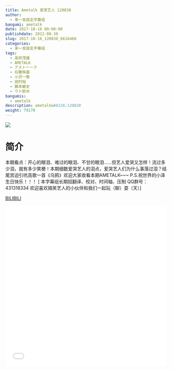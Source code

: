 ```yaml
---
title: Ametalk 爱哭艺人 120830
author: 
  - 来一发就走字幕组
bangumi: ametalk
date: 2017-10-16 00:00:00
publishdate: 2012-08-30
slug: 2017-10-16_120830_6616468
categories: 
  - 来一发就走字幕组
tags: 
  - 高桥茂雄
  - AMETALK
  - アメトーーク
  - 后藤辉基
  - 小沢一敬
  - 田村裕
  - 藤本敏史
  - ウド鈴木
bangumis: 
  - ametalk
description: ametalk&#8226;120830
weight: 79170
---
```


![](https://i.imgur.com/2NEMyoG.jpg)

# 简介  
本期看点：开心的眼泪、难过的眼泪、不甘的眼泪……但艺人爱哭又怎样！流过多少泪，就有多少笑梗！本期细数爱哭艺人的泪点，爱哭艺人们为什么事落过泪？结尾宫迫引吭高歌一首《乌鸦》欢迎大家收看本期AMETALK~~~ 
P.S.祝世界的小泽生日快乐！！！
[ 本字幕组长期招翻译、校对、时间轴、压制   QQ群号：431318334 欢迎喜欢搞笑艺人的小伙伴和我们一起玩（聊）耍（天）]

  [BILIBILI](https://www.bilibili.com/video/av6616468/)


  <iframe src="//www.bilibili.com/html/html5player.html?cid=10766578&aid=6616468" width="100%" height="500" frameborder="0" allowfullscreen="allowfullscreen"></iframe>

